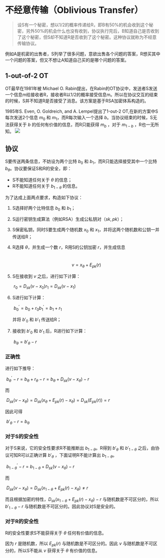 # 不经意传输（Oblivious Transfer）


> 设S有一个秘密，想以1/2的概率传递给R，即B有50%的机会收到这个秘密，另外50%的机会什么也没有收到，协议执行完后，B知道自己是否收到了这个秘密，但S却不知道R是否收到了这个秘密。这种协议就称为不经意传输协议。



​		例如A是机密的出售者，S列举了很多问题，意欲出售各个问题的答案，R想买其中一个问题的答案，但又不想让A知道自己买的是哪个问题的答案。



## 1-out-of-2 OT

OT最早在1981年被 Michael O. Rabin提出，在Rabin的OT协议中，发送者S发送一个信息m给接收者R，接收者R以1/2的概率接受信息m。所以在协议交互的结束的时候，S并不知道R是否接受了消息。该方案是基于RSA加密体系构造的。

1985年S. Even, O. Goldreich, and A. Lempel提出了1-out-2 OT,在新的方案中S每次发送2个信息 $m_0$ 和 $m_1$，而R每次输入一个选择 $b$。当协议结束的时候，S无法获得关于 $b$ 的任何有价值的信息，而R只能获得 $m_b$ ，对于 $m_{1-b}$ ，R也一无所知。
![](https://images.yingwai.top/picgo/OTf1.png)

## 协议

S要传送两条信息，不妨设为两个比特 $b_0$ 和 $b_1$，而R只能选择接受其中一个比特 $b_{\theta}$。协议要保证S和R的安全，即：

* S不能知道任何关于 $\theta$ 的信息；
* R不能知道任何关于 $b_{1-\theta}$ 的信息。

为了达成上面两点要求，构造如下协议：

1. S选择好两个比特信息 $b_0$ 和 $b_1$；

2. S运行密钥生成算法（例如RSA）生成公私钥对（$sk,pk$）；

3. S保密私钥，同时S要生成两个随机数 $x_0$ 和 $x_1$，并将这两个随机数和公钥一并传送给R；

4. R选择 $\theta$，并生成一个数 $r$，R用S的公钥加密 $r$，并生成信息

   ​								$$v =x_{\theta}+E_{pk}(r)$$

5. S在接收到 $v$ 之后，进行如下计算：

   ​								$r_{0}=D_{s k}\left(v-x_{0}\right)$
   ​								$r_{1}=D_{s k}\left(v-x_{1}\right)$

6. S进行如下计算：

   ​								$b_{0}^{\prime}=b_{0}+r_{0}$
   ​								$b_{1}^{\prime}=b_{1}+r_{1}$

   并将 $b'_0$ 和 $b'_1$ 传送给R；

7. 接收到 $b'_0$ 和 $b'_1$ 后，R进行如下计算：

   ​								$b_\theta = b'_\theta - r$



### 正确性

进行如下推导：

​								$b_{\theta}^{\prime}-r=b_{\theta}+r_{\theta}-r=b_{\theta}+D_{s k}\left(v-x_{\theta}\right)-r$

而

​						$D_{s k}(v-x_\theta)=D_{s k}\left(x_\theta+E_{p k}(r)-x_{\theta}\right)=D_{s k}\left(E_{p k}(r)\right)=r$

因此可得

​											$b'_\theta - r = b_\theta$



### 对于S的安全性

对于S来说，它的安全性要求R不能推断出 $b_{1-\theta}$。R得到 $b'_\theta$ 和 $b'_{1-\theta}$ 之后，由协议可知R可以正确计算 $b'_\theta$ ，下面证明R不能计算出 $b_{1-\theta}$。

​						$b_{1-\theta}^{\prime}-r=b_{1-\theta}+D_{s k}\left(v-x_{\theta}\right)-r$

而

​					$D_{s k}\left(v-x_{\theta}\right)=D_{s k}\left(x_{1-\theta}+E_{p k}(r)-x_{\theta}\right) \neq r$

而且根据加密的特性，$D_{s k}\left(x_{1-\theta}+E_{p k}(r)-x_{\theta}\right)-r$ 与随机数是不可区分的，所以 $b'_{1-\theta}-r$ 与随机数是不可区分的。因此协议对S是安全的。



### 对于R的安全性

R的安全性要求S不能获得关于 $\theta$ 任何有价值的信息。

因为 $r$ 是随机数，所以 $E_{pk}(r)$ 与随机数是不可区分的。因此 $v$ 与随机数是不可区分的，所以S不能从 $v$ 获得关于 $\theta$ 有价值的信息。


